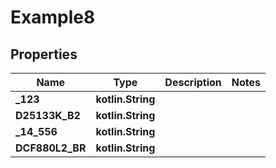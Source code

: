 
# Example8

## Properties
Name | Type | Description | Notes
------------ | ------------- | ------------- | -------------
**_123** | **kotlin.String** |  | 
**D25133K_B2** | **kotlin.String** |  | 
**_14_556** | **kotlin.String** |  | 
**DCF880L2_BR** | **kotlin.String** |  | 



